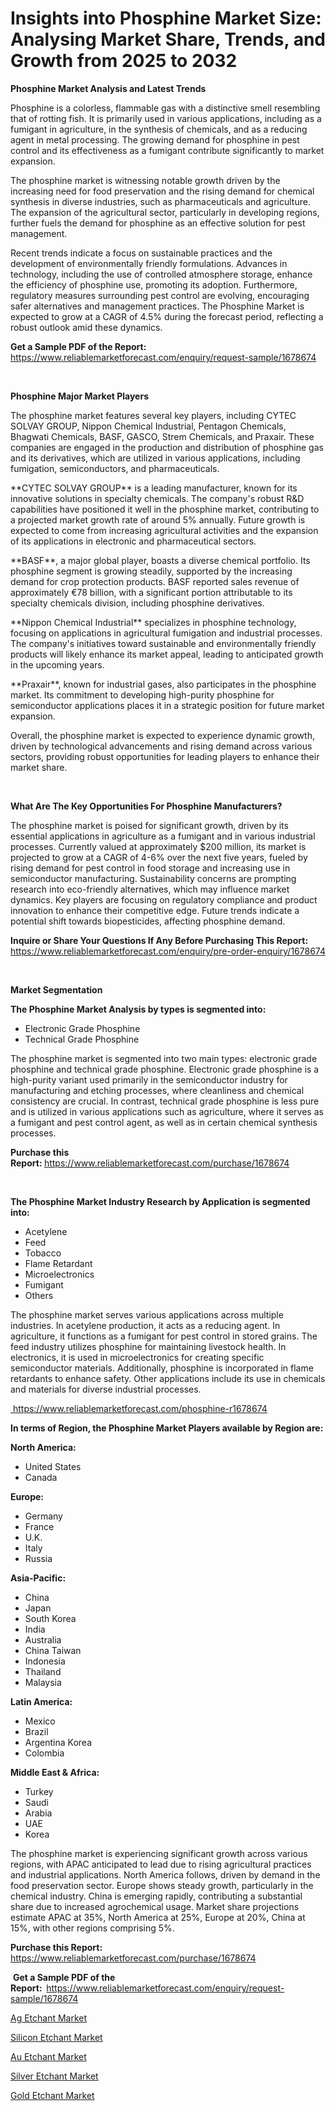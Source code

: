 <p><h1>Insights into Phosphine Market Size: Analysing Market Share, Trends, and Growth from 2025 to 2032</h1></p><p><strong>Phosphine Market Analysis and Latest Trends</strong></p>
<p><p>Phosphine is a colorless, flammable gas with a distinctive smell resembling that of rotting fish. It is primarily used in various applications, including as a fumigant in agriculture, in the synthesis of chemicals, and as a reducing agent in metal processing. The growing demand for phosphine in pest control and its effectiveness as a fumigant contribute significantly to market expansion.</p><p>The phosphine market is witnessing notable growth driven by the increasing need for food preservation and the rising demand for chemical synthesis in diverse industries, such as pharmaceuticals and agriculture. The expansion of the agricultural sector, particularly in developing regions, further fuels the demand for phosphine as an effective solution for pest management.</p><p>Recent trends indicate a focus on sustainable practices and the development of environmentally friendly formulations. Advances in technology, including the use of controlled atmosphere storage, enhance the efficiency of phosphine use, promoting its adoption. Furthermore, regulatory measures surrounding pest control are evolving, encouraging safer alternatives and management practices. The Phosphine Market is expected to grow at a CAGR of 4.5% during the forecast period, reflecting a robust outlook amid these dynamics.</p></p>
<p><strong>Get a Sample PDF of the Report:&nbsp;</strong> <a href="https://www.reliablemarketforecast.com/enquiry/request-sample/1678674?utm_campaign=1906&utm_medium=2&utm_source=Github&utm_content=ia&utm_term=01042025&utm_id=phosphine">https://www.reliablemarketforecast.com/enquiry/request-sample/1678674</a></p>
<p>&nbsp;</p>
<p><strong>Phosphine Major Market Players</strong></p>
<p><p>The phosphine market features several key players, including CYTEC SOLVAY GROUP, Nippon Chemical Industrial, Pentagon Chemicals, Bhagwati Chemicals, BASF, GASCO, Strem Chemicals, and Praxair. These companies are engaged in the production and distribution of phosphine gas and its derivatives, which are utilized in various applications, including fumigation, semiconductors, and pharmaceuticals.</p><p>**CYTEC SOLVAY GROUP** is a leading manufacturer, known for its innovative solutions in specialty chemicals. The company's robust R&D capabilities have positioned it well in the phosphine market, contributing to a projected market growth rate of around 5% annually. Future growth is expected to come from increasing agricultural activities and the expansion of its applications in electronic and pharmaceutical sectors.</p><p>**BASF**, a major global player, boasts a diverse chemical portfolio. Its phosphine segment is growing steadily, supported by the increasing demand for crop protection products. BASF reported sales revenue of approximately €78 billion, with a significant portion attributable to its specialty chemicals division, including phosphine derivatives.</p><p>**Nippon Chemical Industrial** specializes in phosphine technology, focusing on applications in agricultural fumigation and industrial processes. The company's initiatives toward sustainable and environmentally friendly products will likely enhance its market appeal, leading to anticipated growth in the upcoming years.</p><p>**Praxair**, known for industrial gases, also participates in the phosphine market. Its commitment to developing high-purity phosphine for semiconductor applications places it in a strategic position for future market expansion.</p><p>Overall, the phosphine market is expected to experience dynamic growth, driven by technological advancements and rising demand across various sectors, providing robust opportunities for leading players to enhance their market share.</p></p>
<p>&nbsp;</p>
<p><strong>What Are The Key Opportunities For Phosphine Manufacturers?</strong></p>
<p><p>The phosphine market is poised for significant growth, driven by its essential applications in agriculture as a fumigant and in various industrial processes. Currently valued at approximately $200 million, its market is projected to grow at a CAGR of 4-6% over the next five years, fueled by rising demand for pest control in food storage and increasing use in semiconductor manufacturing. Sustainability concerns are prompting research into eco-friendly alternatives, which may influence market dynamics. Key players are focusing on regulatory compliance and product innovation to enhance their competitive edge. Future trends indicate a potential shift towards biopesticides, affecting phosphine demand.</p></p>
<p><strong>Inquire or Share Your Questions If Any Before Purchasing This Report:</strong> <a href="https://www.reliablemarketforecast.com/enquiry/pre-order-enquiry/1678674?utm_campaign=1906&utm_medium=2&utm_source=Github&utm_content=ia&utm_term=01042025&utm_id=phosphine">https://www.reliablemarketforecast.com/enquiry/pre-order-enquiry/1678674</a></p>
<p>&nbsp;</p>
<p><strong>Market Segmentation</strong></p>
<p><strong>The Phosphine Market Analysis by types is segmented into:</strong></p>
<p><ul><li>Electronic Grade Phosphine</li><li>Technical Grade Phosphine</li></ul></p>
<p><p>The phosphine market is segmented into two main types: electronic grade phosphine and technical grade phosphine. Electronic grade phosphine is a high-purity variant used primarily in the semiconductor industry for manufacturing and etching processes, where cleanliness and chemical consistency are crucial. In contrast, technical grade phosphine is less pure and is utilized in various applications such as agriculture, where it serves as a fumigant and pest control agent, as well as in certain chemical synthesis processes.</p></p>
<p><strong>Purchase this Report:&nbsp;</strong><a href="https://www.reliablemarketforecast.com/purchase/1678674?utm_campaign=1906&utm_medium=2&utm_source=Github&utm_content=ia&utm_term=01042025&utm_id=phosphine">https://www.reliablemarketforecast.com/purchase/1678674</a></p>
<p>&nbsp;</p>
<p><strong>The Phosphine Market Industry Research by Application is segmented into:</strong></p>
<p><ul><li>Acetylene</li><li>Feed</li><li>Tobacco</li><li>Flame Retardant</li><li>Microelectronics</li><li>Fumigant</li><li>Others</li></ul></p>
<p><p>The phosphine market serves various applications across multiple industries. In acetylene production, it acts as a reducing agent. In agriculture, it functions as a fumigant for pest control in stored grains. The feed industry utilizes phosphine for maintaining livestock health. In electronics, it is used in microelectronics for creating specific semiconductor materials. Additionally, phosphine is incorporated in flame retardants to enhance safety. Other applications include its use in chemicals and materials for diverse industrial processes.</p></p>
<p><a href="https://www.reliablemarketforecast.com/phosphine-r1678674?utm_campaign=1906&utm_medium=2&utm_source=Github&utm_content=ia&utm_term=01042025&utm_id=phosphine">&nbsp;https://www.reliablemarketforecast.com/phosphine-r1678674</a></p>
<p><strong>In terms of Region, the Phosphine Market Players available by Region are:</strong></p>
<p>
    <p> <strong> North America: </strong>
        <ul>
            <li>United States</li>
            <li>Canada</li>
        </ul>
        </p> 
    <p> <strong> Europe: </strong>
        <ul>
            <li>Germany</li>
            <li>France</li>
            <li>U.K.</li>
            <li>Italy</li>
            <li>Russia</li>
        </ul>
        </p> 
    <p> <strong> Asia-Pacific: </strong>
        <ul>
            <li>China</li>
            <li>Japan</li>
            <li>South Korea</li>
            <li>India</li>
            <li>Australia</li>
            <li>China Taiwan</li>
            <li>Indonesia</li>
            <li>Thailand</li>
            <li>Malaysia</li>
        </ul>
        </p> 
    <p> <strong> Latin America: </strong>
        <ul>
            <li>Mexico</li>
            <li>Brazil</li>
            <li>Argentina Korea</li>
            <li>Colombia</li>
        </ul>
        </p> 
    <p> <strong> Middle East & Africa: </strong>
        <ul>
            <li>Turkey</li>
            <li>Saudi</li>
            <li>Arabia</li>
            <li>UAE</li>
            <li>Korea</li>
        </ul>
    </p>
    </p>
<p><p>The phosphine market is experiencing significant growth across various regions, with APAC anticipated to lead due to rising agricultural practices and industrial applications. North America follows, driven by demand in the food preservation sector. Europe shows steady growth, particularly in the chemical industry. China is emerging rapidly, contributing a substantial share due to increased agrochemical usage. Market share projections estimate APAC at 35%, North America at 25%, Europe at 20%, China at 15%, with other regions comprising 5%.</p></p>
<p><strong>Purchase this Report: </strong><a href="https://www.reliablemarketforecast.com/purchase/1678674?utm_campaign=1906&utm_medium=2&utm_source=Github&utm_content=ia&utm_term=01042025&utm_id=phosphine">https://www.reliablemarketforecast.com/purchase/1678674</a></p>
<p>&nbsp;<strong>Get a Sample PDF of the Report:&nbsp;&nbsp;</strong><a href="https://www.reliablemarketforecast.com/enquiry/request-sample/1678674?utm_campaign=1906&utm_medium=2&utm_source=Github&utm_content=ia&utm_term=01042025&utm_id=phosphine">https://www.reliablemarketforecast.com/enquiry/request-sample/1678674</a></p>
<p><strong></strong></p>
<p><p><a href="https://github.com/mukaithaisia/Market-Research-Report-List-1/blob/main/ag-etchant-market.md?utm_campaign=1906&utm_medium=2&utm_source=Github&utm_content=ia&utm_term=01042025&utm_id=phosphine">Ag Etchant Market</a></p><p><a href="https://github.com/damjiederyd/Market-Research-Report-List-1/blob/main/silicon-etchant-market.md?utm_campaign=1906&utm_medium=2&utm_source=Github&utm_content=ia&utm_term=01042025&utm_id=phosphine">Silicon Etchant Market</a></p><p><a href="https://github.com/claracpegios/Market-Research-Report-List-1/blob/main/au-etchant-market.md?utm_campaign=1906&utm_medium=2&utm_source=Github&utm_content=ia&utm_term=01042025&utm_id=phosphine">Au Etchant Market</a></p><p><a href="https://github.com/hiwanatalak/Market-Research-Report-List-1/blob/main/silver-etchant-market.md?utm_campaign=1906&utm_medium=2&utm_source=Github&utm_content=ia&utm_term=01042025&utm_id=phosphine">Silver Etchant Market</a></p><p><a href="https://github.com/failarustic/Market-Research-Report-List-1/blob/main/gold-etchant-market.md?utm_campaign=1906&utm_medium=2&utm_source=Github&utm_content=ia&utm_term=01042025&utm_id=phosphine">Gold Etchant Market</a></p></p>